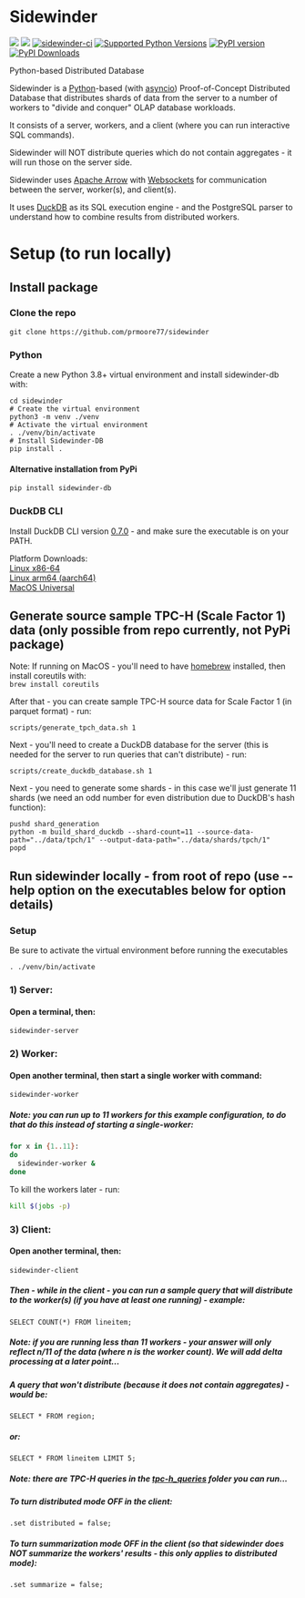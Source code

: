 # Sidewinder

[<img src="https://img.shields.io/badge/GitHub-prmoore77%2Fsidewinder-blue.svg?logo=Github">](https://github.com/prmoore77/sidewinder)
[<img src="https://img.shields.io/badge/dockerhub-image-green.svg?logo=Docker">](https://hub.docker.com/repository/docker/prmoorevoltron/sidewinder/general)
[![sidewinder-ci](https://github.com/prmoore77/sidewinder/actions/workflows/ci.yml/badge.svg)](https://github.com/prmoore77/sidewinder/actions/workflows/ci.yml)
[![Supported Python Versions](https://img.shields.io/pypi/pyversions/sidewinder-db)](https://pypi.org/project/sidewinder-db/)
[![PyPI version](https://badge.fury.io/py/sidewinder-db.svg)](https://badge.fury.io/py/sidewinder-db)
[![PyPI Downloads](https://img.shields.io/pypi/dm/sidewinder-db.svg)](https://pypi.org/project/sidewinder-db/)

Python-based Distributed Database

Sidewinder is a [Python](https://python.org)-based (with [asyncio](https://docs.python.org/3/library/asyncio.html)) Proof-of-Concept Distributed Database that distributes shards of data from the server to a number of workers to "divide and conquer" OLAP database workloads.

It consists of a server, workers, and a client (where you can run interactive SQL commands).

Sidewinder will NOT distribute queries which do not contain aggregates - it will run those on the server side. 

Sidewinder uses [Apache Arrow](https://arrow.apache.org) with [Websockets](https://websockets.readthedocs.io/en/stable/) for communication between the server, worker(s), and client(s).  

It uses [DuckDB](https://duckdb.org) as its SQL execution engine - and the PostgreSQL parser to understand how to combine results from distributed workers.

# Setup (to run locally)

## Install package

### Clone the repo
```shell
git clone https://github.com/prmoore77/sidewinder
```

### Python
Create a new Python 3.8+ virtual environment and install sidewinder-db with:
```shell
cd sidewinder
# Create the virtual environment
python3 -m venv ./venv
# Activate the virtual environment
. ./venv/bin/activate
# Install Sidewinder-DB
pip install .
```

#### Alternative installation from PyPi
```shell
pip install sidewinder-db
```

### DuckDB CLI
Install DuckDB CLI version [0.7.0](https://github.com/duckdb/duckdb/releases/tag/v0.7.0) - and make sure the executable is on your PATH.

Platform Downloads:   
[Linux x86-64](https://github.com/duckdb/duckdb/releases/download/v0.7.0/duckdb_cli-linux-amd64.zip)   
[Linux arm64 (aarch64)](https://github.com/duckdb/duckdb/releases/download/v0.7.0/duckdb_cli-linux-aarch64.zip)   
[MacOS Universal](https://github.com/duckdb/duckdb/releases/download/v0.7.0/duckdb_cli-osx-universal.zip)   

## Generate source sample TPC-H (Scale Factor 1) data (only possible from repo currently, not PyPi package)
Note: If running on MacOS - you'll need to have [homebrew](https://brew.sh) installed, then install coreutils with:  
```brew install coreutils```

After that - you can create sample TPC-H source data for Scale Factor 1 (in parquet format) - run:
```
scripts/generate_tpch_data.sh 1
```

Next - you'll need to create a DuckDB database for the server (this is needed for the server to run queries that can't distribute) - run:
```
scripts/create_duckdb_database.sh 1
```

Next - you need to generate some shards - in this case we'll just generate 11 shards (we need an odd number for even distribution due to DuckDB's hash function):
```
pushd shard_generation
python -m build_shard_duckdb --shard-count=11 --source-data-path="../data/tpch/1" --output-data-path="../data/shards/tpch/1"
popd
```

## Run sidewinder locally - from root of repo (use --help option on the executables below for option details)
### Setup
Be sure to activate the virtual environment before running the executables
```shell
. ./venv/bin/activate
```
### 1) Server:
#### Open a terminal, then:
```sidewinder-server```

### 2) Worker:
#### Open another terminal, then start a single worker with command:
```sidewinder-worker```
##### Note: you can run up to 11 workers for this example configuration, to do that do this instead of starting a single-worker:
```bash
for x in {1..11}:
do
  sidewinder-worker &
done
```

To kill the workers later - run:
```bash
kill $(jobs -p)
```

### 3) Client:
#### Open another terminal, then:
```sidewinder-client```

##### Then - while in the client - you can run a sample query that will distribute to the worker(s) (if you have at least one running) - example:
```SELECT COUNT(*) FROM lineitem;```
##### Note: if you are running less than 11 workers - your answer will only reflect n/11 of the data (where n is the worker count).  We will add delta processing at a later point...

##### A query that won't distribute (because it does not contain aggregates) - would be:
```SELECT * FROM region;```
##### or:
```SELECT * FROM lineitem LIMIT 5;```

##### Note: there are TPC-H queries in the [tpc-h_queries](tpc-h_queries) folder you can run...

##### To turn distributed mode OFF in the client:
```.set distributed = false;```

##### To turn summarization mode OFF in the client (so that sidewinder does NOT summarize the workers' results - this only applies to distributed mode):
```.set summarize = false;```
